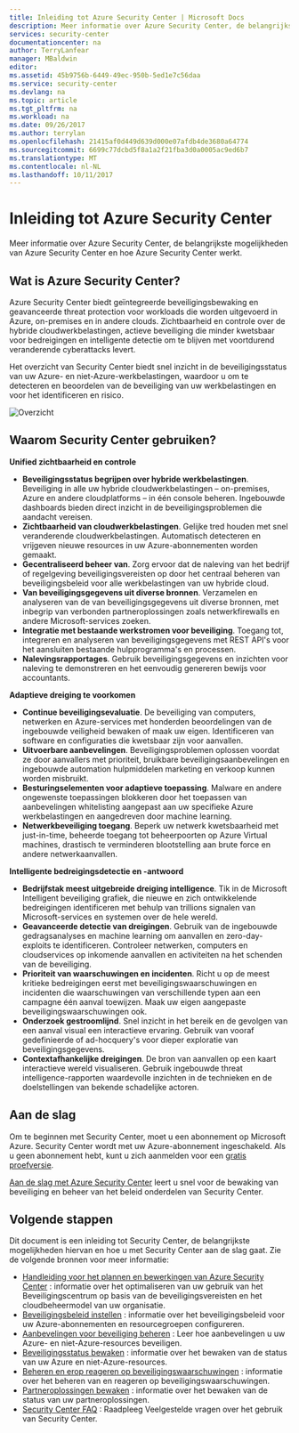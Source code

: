 ```yaml
---
title: Inleiding tot Azure Security Center | Microsoft Docs
description: Meer informatie over Azure Security Center, de belangrijkste mogelijkheden van Azure Security Center en hoe Azure Security Center werkt.
services: security-center
documentationcenter: na
author: TerryLanfear
manager: MBaldwin
editor: 
ms.assetid: 45b9756b-6449-49ec-950b-5ed1e7c56daa
ms.service: security-center
ms.devlang: na
ms.topic: article
ms.tgt_pltfrm: na
ms.workload: na
ms.date: 09/26/2017
ms.author: terrylan
ms.openlocfilehash: 21415af0d449d639d000e07afdb4de3680a64774
ms.sourcegitcommit: 6699c77dcbd5f8a1a2f21fba3d0a0005ac9ed6b7
ms.translationtype: MT
ms.contentlocale: nl-NL
ms.lasthandoff: 10/11/2017
---
```

# <a name="introduction-to-azure-security-center"></a>Inleiding tot Azure Security Center
Meer informatie over Azure Security Center, de belangrijkste mogelijkheden van Azure Security Center en hoe Azure Security Center werkt.

## <a name="what-is-azure-security-center"></a>Wat is Azure Security Center?
Azure Security Center biedt geïntegreerde beveiligingsbewaking en geavanceerde threat protection voor workloads die worden uitgevoerd in Azure, on-premises en in andere clouds.  Zichtbaarheid en controle over de hybride cloudwerkbelastingen, actieve beveiliging die minder kwetsbaar voor bedreigingen en intelligente detectie om te blijven met voortdurend veranderende cyberattacks levert.

Het overzicht van Security Center biedt snel inzicht in de beveiligingsstatus van uw Azure- en niet-Azure-werkbelastingen, waardoor u om te detecteren en beoordelen van de beveiliging van uw werkbelastingen en voor het identificeren en risico.

![Overzicht](./media/security-center-intro/security-center-intro-fig1.png)

## <a name="why-use-security-center"></a>Waarom Security Center gebruiken?

**Unified zichtbaarheid en controle**

- **Beveiligingsstatus begrijpen over hybride werkbelastingen**. Beveiliging in alle uw hybride cloudwerkbelastingen – on-premises, Azure en andere cloudplatforms – in één console beheren. Ingebouwde dashboards bieden direct inzicht in de beveiligingsproblemen die aandacht vereisen.
- **Zichtbaarheid van cloudwerkbelastingen**. Gelijke tred houden met snel veranderende cloudwerkbelastingen. Automatisch detecteren en vrijgeven nieuwe resources in uw Azure-abonnementen worden gemaakt.
- **Gecentraliseerd beheer van**. Zorg ervoor dat de naleving van het bedrijf of regelgeving beveiligingsvereisten op door het centraal beheren van beveiligingsbeleid voor alle werkbelastingen van uw hybride cloud.
- **Van beveiligingsgegevens uit diverse bronnen**. Verzamelen en analyseren van de van beveiligingsgegevens uit diverse bronnen, met inbegrip van verbonden partneroplossingen zoals netwerkfirewalls en andere Microsoft-services zoeken. 
- **Integratie met bestaande werkstromen voor beveiliging**. Toegang tot, integreren en analyseren van beveiligingsgegevens met REST API's voor het aansluiten bestaande hulpprogramma's en processen.
- **Nalevingsrapportages**. Gebruik beveiligingsgegevens en inzichten voor naleving te demonstreren en het eenvoudig genereren bewijs voor accountants.

**Adaptieve dreiging te voorkomen**

- **Continue beveiligingsevaluatie**. De beveiliging van computers, netwerken en Azure-services met honderden beoordelingen van de ingebouwde veiligheid bewaken of maak uw eigen. Identificeren van software en configuraties die kwetsbaar zijn voor aanvallen.
- **Uitvoerbare aanbevelingen**. Beveiligingsproblemen oplossen voordat ze door aanvallers met prioriteit, bruikbare beveiligingsaanbevelingen en ingebouwde automation hulpmiddelen marketing en verkoop kunnen worden misbruikt.
- **Besturingselementen voor adaptieve toepassing**. Malware en andere ongewenste toepassingen blokkeren door het toepassen van aanbevelingen whitelisting aangepast aan uw specifieke Azure werkbelastingen en aangedreven door machine learning. 
- **Netwerkbeveiliging toegang**. Beperk uw netwerk kwetsbaarheid met just-in-time, beheerde toegang tot beheerpoorten op Azure Virtual machines, drastisch te verminderen blootstelling aan brute force en andere netwerkaanvallen.

**Intelligente bedreigingsdetectie en -antwoord**

- **Bedrijfstak meest uitgebreide dreiging intelligence**. Tik in de Microsoft Intelligent beveiliging grafiek, die nieuwe en zich ontwikkelende bedreigingen identificeren met behulp van trillions signalen van Microsoft-services en systemen over de hele wereld.
- **Geavanceerde detectie van dreigingen**. Gebruik van de ingebouwde gedragsanalyses en machine learning om aanvallen en zero-day-exploits te identificeren. Controleer netwerken, computers en cloudservices op inkomende aanvallen en activiteiten na het schenden van de beveiliging.
- **Prioriteit van waarschuwingen en incidenten**. Richt u op de meest kritieke bedreigingen eerst met beveiligingswaarschuwingen en incidenten die waarschuwingen van verschillende typen aan een campagne één aanval toewijzen. Maak uw eigen aangepaste beveiligingswaarschuwingen ook.
- **Onderzoek gestroomlijnd**. Snel inzicht in het bereik en de gevolgen van een aanval visual een interactieve ervaring. Gebruik van vooraf gedefinieerde of ad-hocquery's voor dieper exploratie van beveiligingsgegevens. 
- **Contextafhankelijke dreigingen**. De bron van aanvallen op een kaart interactieve wereld visualiseren. Gebruik ingebouwde threat intelligence-rapporten waardevolle inzichten in de technieken en de doelstellingen van bekende schadelijke actoren.

## <a name="get-started"></a>Aan de slag
Om te beginnen met Security Center, moet u een abonnement op Microsoft Azure. Security Center wordt met uw Azure-abonnement ingeschakeld. Als u geen abonnement hebt, kunt u zich aanmelden voor een [gratis proefversie](https://azure.microsoft.com/pricing/free-trial/). 

[Aan de slag met Azure Security Center](https://docs.microsoft.com/azure/security-center/security-center-get-started) leert u snel voor de bewaking van beveiliging en beheer van het beleid onderdelen van Security Center. 


## <a name="next-steps"></a>Volgende stappen
Dit document is een inleiding tot Security Center, de belangrijkste mogelijkheden hiervan en hoe u met Security Center aan de slag gaat. Zie de volgende bronnen voor meer informatie:

* [Handleiding voor het plannen en bewerkingen van Azure Security Center](security-center-planning-and-operations-guide.md) : informatie over het optimaliseren van uw gebruik van het Beveiligingscentrum op basis van de beveiligingsvereisten en het cloudbeheermodel van uw organisatie.
* [Beveiligingsbeleid instellen](https://docs.microsoft.com/azure/security-center/security-center-policies) : informatie over het beveiligingsbeleid voor uw Azure-abonnementen en resourcegroepen configureren.
* [Aanbevelingen voor beveiliging beheren](https://docs.microsoft.com/azure/security-center/security-center-recommendations) : Leer hoe aanbevelingen u uw Azure- en niet-Azure-resources beveiligen.
* [Beveiligingsstatus bewaken](https://docs.microsoft.com/azure/security-center/security-center-monitoring) : informatie over het bewaken van de status van uw Azure en niet-Azure-resources.
* [Beheren en erop reageren op beveiligingswaarschuwingen](https://docs.microsoft.com/azure/security-center/security-center-managing-and-responding-alerts) : informatie over het beheren van en reageren op beveiligingswaarschuwingen.
* [Partneroplossingen bewaken](https://docs.microsoft.com/azure/security-center/security-center-partner-solutions) : informatie over het bewaken van de status van uw partneroplossingen.
* [Security Center FAQ](https://docs.microsoft.com/azure/security-center/security-center-faq) : Raadpleeg Veelgestelde vragen over het gebruik van Security Center.


